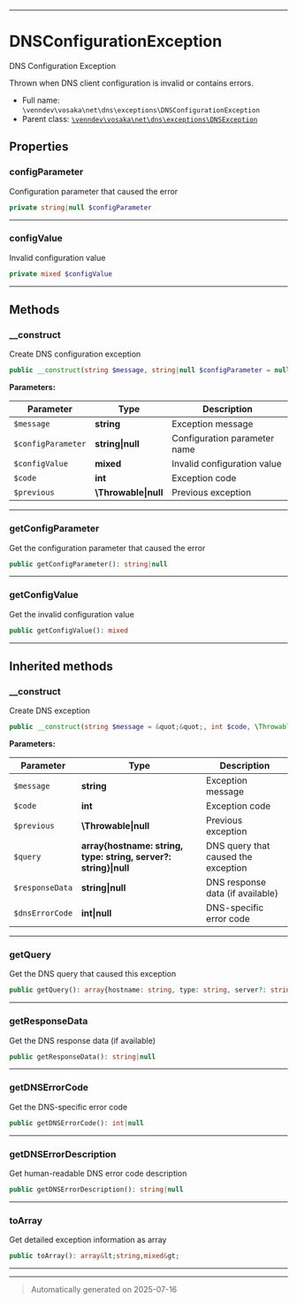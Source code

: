 ***

# DNSConfigurationException

DNS Configuration Exception

Thrown when DNS client configuration is invalid or contains errors.

* Full name: `\venndev\vosaka\net\dns\exceptions\DNSConfigurationException`
* Parent class: [`\venndev\vosaka\net\dns\exceptions\DNSException`](./DNSException.md)



## Properties


### configParameter

Configuration parameter that caused the error

```php
private string|null $configParameter
```






***

### configValue

Invalid configuration value

```php
private mixed $configValue
```






***

## Methods


### __construct

Create DNS configuration exception

```php
public __construct(string $message, string|null $configParameter = null, mixed $configValue = null, int $code, \Throwable|null $previous = null): mixed
```








**Parameters:**

| Parameter | Type | Description |
|-----------|------|-------------|
| `$message` | **string** | Exception message |
| `$configParameter` | **string&#124;null** | Configuration parameter name |
| `$configValue` | **mixed** | Invalid configuration value |
| `$code` | **int** | Exception code |
| `$previous` | **\Throwable&#124;null** | Previous exception |





***

### getConfigParameter

Get the configuration parameter that caused the error

```php
public getConfigParameter(): string|null
```












***

### getConfigValue

Get the invalid configuration value

```php
public getConfigValue(): mixed
```












***


## Inherited methods


### __construct

Create DNS exception

```php
public __construct(string $message = &quot;&quot;, int $code, \Throwable|null $previous = null, array{hostname: string, type: string, server?: string}|null $query = null, string|null $responseData = null, int|null $dnsErrorCode = null): mixed
```








**Parameters:**

| Parameter | Type | Description |
|-----------|------|-------------|
| `$message` | **string** | Exception message |
| `$code` | **int** | Exception code |
| `$previous` | **\Throwable&#124;null** | Previous exception |
| `$query` | **array{hostname: string, type: string, server?: string}&#124;null** | DNS query that caused the exception |
| `$responseData` | **string&#124;null** | DNS response data (if available) |
| `$dnsErrorCode` | **int&#124;null** | DNS-specific error code |





***

### getQuery

Get the DNS query that caused this exception

```php
public getQuery(): array{hostname: string, type: string, server?: string}|null
```












***

### getResponseData

Get the DNS response data (if available)

```php
public getResponseData(): string|null
```












***

### getDNSErrorCode

Get the DNS-specific error code

```php
public getDNSErrorCode(): int|null
```












***

### getDNSErrorDescription

Get human-readable DNS error code description

```php
public getDNSErrorDescription(): string|null
```












***

### toArray

Get detailed exception information as array

```php
public toArray(): array&lt;string,mixed&gt;
```












***


***
> Automatically generated on 2025-07-16
